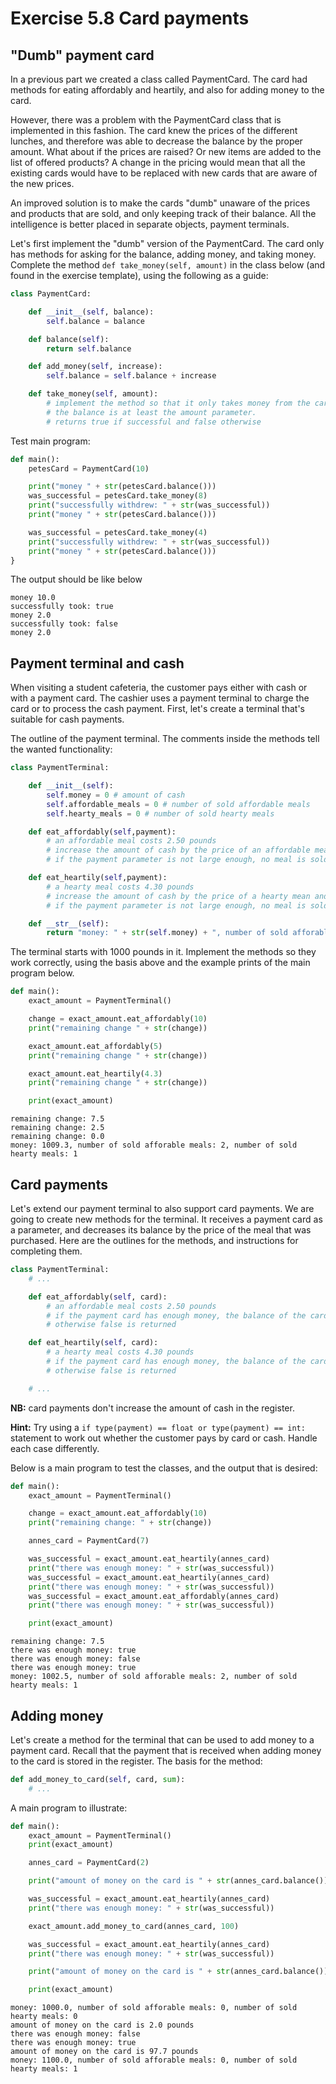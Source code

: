 # Exercise 5.8 Card payments

## "Dumb" payment card

In a previous part we created a class called PaymentCard. The card had methods for eating affordably and heartily, and also for adding money to the card.

However, there was a problem with the PaymentCard class that is implemented in this fashion. The card knew the prices of the different lunches, and therefore was able to decrease the balance by the proper amount. What about if the prices are raised? Or new items are added to the list of offered products? A change in the pricing would mean that all the existing cards would have to be replaced with new cards that are aware of the new prices.

An improved solution is to make the cards "dumb" unaware of the prices and products that are sold, and only keeping track of their balance. All the intelligence is better placed in separate objects, payment terminals.

Let's first implement the "dumb" version of the PaymentCard. The card only has methods for asking for the balance, adding money, and taking money. Complete the method `def take_money(self, amount)` in the class below (and found in the exercise template), using the following as a guide:

```python
class PaymentCard:

    def __init__(self, balance):
        self.balance = balance

    def balance(self):
        return self.balance

    def add_money(self, increase):
        self.balance = self.balance + increase

    def take_money(self, amount):
        # implement the method so that it only takes money from the card if
        # the balance is at least the amount parameter.
        # returns true if successful and false otherwise
```

Test main program:

```python
def main():
    petesCard = PaymentCard(10)

    print("money " + str(petesCard.balance()))
    was_successful = petesCard.take_money(8)
    print("successfully withdrew: " + str(was_successful))
    print("money " + str(petesCard.balance()))

    was_successful = petesCard.take_money(4)
    print("successfully withdrew: " + str(was_successful))
    print("money " + str(petesCard.balance()))
}
```

The output should be like below

```plaintext
money 10.0
successfully took: true
money 2.0
successfully took: false
money 2.0
```

## Payment terminal and cash

When visiting a student cafeteria, the customer pays either with cash or with a payment card. The cashier uses a payment terminal to charge the card or to process the cash payment. First, let's create a terminal that's suitable for cash payments.

The outline of the payment terminal. The comments inside the methods tell the wanted functionality:

```python
class PaymentTerminal:

    def __init__(self):
        self.money = 0 # amount of cash
        self.affordable_meals = 0 # number of sold affordable meals
        self.hearty_meals = 0 # number of sold hearty meals

    def eat_affordably(self,payment):
        # an affordable meal costs 2.50 pounds
        # increase the amount of cash by the price of an affordable mean and return the change
        # if the payment parameter is not large enough, no meal is sold and the method should return the whole payment

    def eat_heartily(self,payment):
        # a hearty meal costs 4.30 pounds
        # increase the amount of cash by the price of a hearty mean and return the change
        # if the payment parameter is not large enough, no meal is sold and the method should return the whole payment

    def __str__(self):
        return "money: " + str(self.money) + ", number of sold afforable meals: " + str(self.affordable_meals) + ", number of sold hearty meals: " + str(self.hearty_meals)
```

The terminal starts with 1000 pounds in it. Implement the methods so they work correctly, using the basis above and the example prints of the main program below.

```python
def main():
    exact_amount = PaymentTerminal()

    change = exact_amount.eat_affordably(10)
    print("remaining change " + str(change))

    exact_amount.eat_affordably(5)
    print("remaining change " + str(change))

    exact_amount.eat_heartily(4.3)
    print("remaining change " + str(change))

    print(exact_amount)
```

```plaintext
remaining change: 7.5
remaining change: 2.5
remaining change: 0.0
money: 1009.3, number of sold afforable meals: 2, number of sold hearty meals: 1
```

## Card payments

Let's extend our payment terminal to also support card payments. We are going to create new methods for the terminal. It receives a payment card as a parameter, and decreases its balance by the price of the meal that was purchased. Here are the outlines for the methods, and instructions for completing them.

```python
class PaymentTerminal:
    # ...

    def eat_affordably(self, card):
        # an affordable meal costs 2.50 pounds
        # if the payment card has enough money, the balance of the card is decreased by the price, and the method returns true
        # otherwise false is returned

    def eat_heartily(self, card):
        # a hearty meal costs 4.30 pounds
        # if the payment card has enough money, the balance of the card is decreased by the price, and the method returns true
        # otherwise false is returned

    # ...
```

**NB:** card payments don't increase the amount of cash in the register.

**Hint:** Try using a `if type(payment) == float or type(payment) == int:` statement to work out whether the customer pays by card or cash. Handle each case differently.

Below is a main program to test the classes, and the output that is desired:

```python
def main():
    exact_amount = PaymentTerminal()

    change = exact_amount.eat_affordably(10)
    print("remaining change: " + str(change))

    annes_card = PaymentCard(7)

    was_successful = exact_amount.eat_heartily(annes_card)
    print("there was enough money: " + str(was_successful))
    was_successful = exact_amount.eat_heartily(annes_card)
    print("there was enough money: " + str(was_successful))
    was_successful = exact_amount.eat_affordably(annes_card)
    print("there was enough money: " + str(was_successful))

    print(exact_amount)
```

```plaintext
remaining change: 7.5
there was enough money: true
there was enough money: false
there was enough money: true
money: 1002.5, number of sold afforable meals: 2, number of sold hearty meals: 1
```

## Adding money

Let's create a method for the terminal that can be used to add money to a payment card. Recall that the payment that is received when adding money to the card is stored in the register. The basis for the method:

```python
def add_money_to_card(self, card, sum):
    # ...
```

A main program to illustrate:

```python
def main():
    exact_amount = PaymentTerminal()
    print(exact_amount)

    annes_card = PaymentCard(2)

    print("amount of money on the card is " + str(annes_card.balance()) + " pounds")

    was_successful = exact_amount.eat_heartily(annes_card)
    print("there was enough money: " + str(was_successful))

    exact_amount.add_money_to_card(annes_card, 100)

    was_successful = exact_amount.eat_heartily(annes_card)
    print("there was enough money: " + str(was_successful))

    print("amount of money on the card is " + str(annes_card.balance()) + " pounds")

    print(exact_amount)
```

```plaintext
money: 1000.0, number of sold afforable meals: 0, number of sold hearty meals: 0
amount of money on the card is 2.0 pounds
there was enough money: false
there was enough money: true
amount of money on the card is 97.7 pounds
money: 1100.0, number of sold afforable meals: 0, number of sold hearty meals: 1
```

